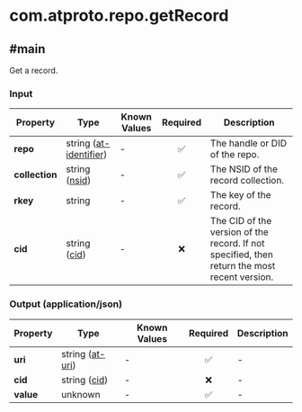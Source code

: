 # com.atproto.repo.getRecord

## #main

Get a record.

### Input

| Property | Type | Known Values | Required | Description |
| --- | --- | --- | :---: | --- |
| **repo** | string ([at-identifier](https://atproto.com/specs/lexicon#at-identifier)) | - | ✅ | The handle or DID of the repo. |
| **collection** | string ([nsid](https://atproto.com/specs/nsid)) | - | ✅ | The NSID of the record collection. |
| **rkey** | string | - | ✅ | The key of the record. |
| **cid** | string ([cid](https://atproto.com/specs/repository#cid-formats)) | - | ❌ | The CID of the version of the record. If not specified, then return the most recent version. |

### Output (application/json)

| Property | Type | Known Values | Required | Description |
| --- | --- | --- | :---: | --- |
| **uri** | string ([at-uri](https://atproto.com/specs/at-uri-scheme)) | - | ✅ | - |
| **cid** | string ([cid](https://atproto.com/specs/repository#cid-formats)) | - | ❌ | - |
| **value** | unknown | - | ✅ | - |
